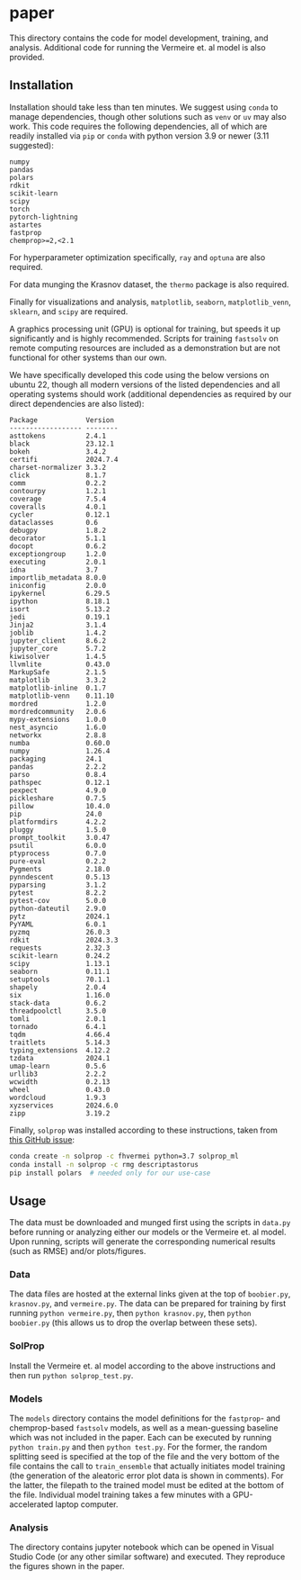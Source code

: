 # paper

This directory contains the code for model development, training, and analysis.
Additional code for running the Vermeire et. al model is also provided.

## Installation
Installation should take less than ten minutes.
We suggest using `conda` to manage dependencies, though other solutions such as `venv` or `uv` may also work.
This code requires the following dependencies, all of which are readily installed via `pip` or `conda` with python version 3.9 or newer (3.11 suggested):
```
numpy
pandas
polars
rdkit
scikit-learn
scipy
torch
pytorch-lightning
astartes
fastprop
chemprop>=2,<2.1
```

For hyperparameter optimization specifically, `ray` and `optuna` are also required.

For data munging the Krasnov dataset, the `thermo` package is also required.

Finally for visualizations and analysis, `matplotlib`, `seaborn`, `matplotlib_venn`, `sklearn`, and `scipy` are required.

A graphics processing unit (GPU) is optional for training, but speeds it up significantly and is highly recommended.
Scripts for training `fastsolv` on remote computing resources are included as a demonstration but are not functional for other systems than our own.

We have specifically developed this code using the below versions on ubuntu 22, though all modern versions of the listed dependencies and all operating systems should work (additional dependencies as required by our direct dependencies are also listed):
```
Package            Version 
------------------ --------
asttokens          2.4.1
black              23.12.1
bokeh              3.4.2
certifi            2024.7.4
charset-normalizer 3.3.2
click              8.1.7
comm               0.2.2
contourpy          1.2.1
coverage           7.5.4
coveralls          4.0.1
cycler             0.12.1
dataclasses        0.6
debugpy            1.8.2
decorator          5.1.1
docopt             0.6.2
exceptiongroup     1.2.0
executing          2.0.1
idna               3.7
importlib_metadata 8.0.0
iniconfig          2.0.0
ipykernel          6.29.5
ipython            8.18.1
isort              5.13.2
jedi               0.19.1
Jinja2             3.1.4
joblib             1.4.2
jupyter_client     8.6.2
jupyter_core       5.7.2
kiwisolver         1.4.5
llvmlite           0.43.0
MarkupSafe         2.1.5
matplotlib         3.3.2
matplotlib-inline  0.1.7
matplotlib-venn    0.11.10
mordred            1.2.0
mordredcommunity   2.0.6
mypy-extensions    1.0.0
nest_asyncio       1.6.0
networkx           2.8.8
numba              0.60.0
numpy              1.26.4
packaging          24.1
pandas             2.2.2
parso              0.8.4
pathspec           0.12.1
pexpect            4.9.0
pickleshare        0.7.5
pillow             10.4.0
pip                24.0
platformdirs       4.2.2
pluggy             1.5.0
prompt_toolkit     3.0.47
psutil             6.0.0
ptyprocess         0.7.0
pure-eval          0.2.2
Pygments           2.18.0
pynndescent        0.5.13
pyparsing          3.1.2
pytest             8.2.2
pytest-cov         5.0.0
python-dateutil    2.9.0
pytz               2024.1
PyYAML             6.0.1
pyzmq              26.0.3
rdkit              2024.3.3
requests           2.32.3
scikit-learn       0.24.2
scipy              1.13.1
seaborn            0.11.1
setuptools         70.1.1
shapely            2.0.4
six                1.16.0
stack-data         0.6.2
threadpoolctl      3.5.0
tomli              2.0.1
tornado            6.4.1
tqdm               4.66.4
traitlets          5.14.3
typing_extensions  4.12.2
tzdata             2024.1
umap-learn         0.5.6
urllib3            2.2.2
wcwidth            0.2.13
wheel              0.43.0
wordcloud          1.9.3
xyzservices        2024.6.0
zipp               3.19.2
```

Finally, `solprop` was installed according to these instructions, taken from [this GitHub issue](https://github.com/fhvermei/SolProp_ML/issues/6#issuecomment-1317395817):
```bash
conda create -n solprop -c fhvermei python=3.7 solprop_ml
conda install -n solprop -c rmg descriptastorus
pip install polars  # needed only for our use-case
```

## Usage

The data must be downloaded and munged first using the scripts in `data.py` before running or analyzing either our models or the Vermeire et. al model.
Upon running, scripts will generate the corresponding numerical results (such as RMSE) and/or plots/figures.

### Data

The data files are hosted at the external links given at the top of `boobier.py`, `krasnov.py`, and `vermeire.py`.
The data can be prepared for training by first running `python vermeire.py`, then `python krasnov.py`, then `python boobier.py` (this allows us to drop the overlap between these sets).

### SolProp

Install the Vermeire et. al model according to the above instructions and then run `python solprop_test.py`.

### Models

The `models` directory contains the model definitions for the `fastprop`- and chemprop-based `fastsolv` models, as well as a mean-guessing baseline which was not included in the paper.
Each can be executed by running `python train.py` and then `python test.py`.
For the former, the random splitting seed is specified at the top of the file and the very bottom of the file contains the call to `train_ensemble` that actually initiates model training (the generation of the aleatoric error plot data is shown in comments).
For the latter, the filepath to the trained model must be edited at the bottom of the file.
Individual model training takes a few minutes with a GPU-accelerated laptop computer.

### Analysis
The directory contains jupyter notebook which can be opened in Visual Studio Code (or any other similar software) and executed.
They reproduce the figures shown in the paper. 
